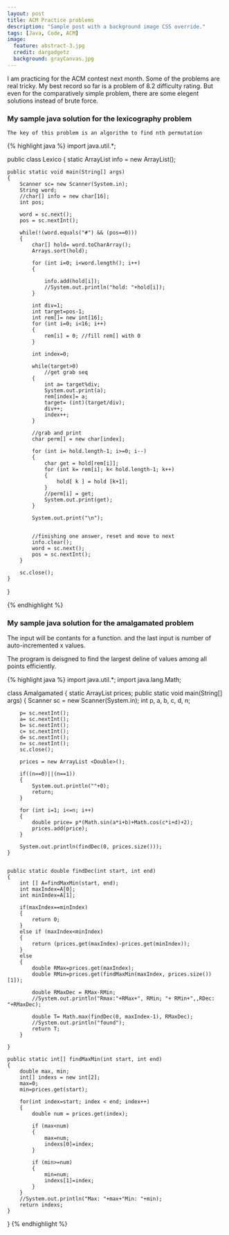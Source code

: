 ```yaml
---
layout: post
title: ACM Practice problems
description: "Sample post with a background image CSS override."
tags: [Java, Code, ACM]
image:
  feature: abstract-3.jpg
  credit: dargadgetz
  background: grayCanvas.jpg
---
```


I am practicing for the ACM contest next month. Some of the problems are real tricky. My best record so far 
is a problem of 8.2 difficulty rating. But even for the comparatively simple problem, there are some elegent 
solutions instead of brute force.

### My sample java solution for the lexicography problem
	
	The key of this problem is an algorithm to find nth permutation

{% highlight java %}
import java.util.*;

public class Lexico 
{
	static ArrayList<Character> info = new ArrayList<Character>();
	
	public static void main(String[] args)
	{
		Scanner sc= new Scanner(System.in);
		String word;
		//char[] info = new char[16];
		int pos;
		
		word = sc.next();
		pos = sc.nextInt();
		
		while(!(word.equals("#") && (pos==0)))
		{
			char[] hold= word.toCharArray();
			Arrays.sort(hold);
			
			for (int i=0; i<word.length(); i++)
			{
				
				info.add(hold[i]);
				//System.out.println("hold: "+hold[i]);
			}
			
			int div=1;
			int target=pos-1;
			int rem[]= new int[16];
			for (int i=0; i<16; i++)
			{
				rem[i] = 0; //fill rem[] with 0
			}
			
			int index=0;
			
			while(target>0)
				//get grab seq
			{
				int a= target%div;
				System.out.print(a);
				rem[index]= a;
				target= (int)(target/div);
				div++;
				index++;
			}
			
			//grab and print
			char perm[] = new char[index];

			for (int i= hold.length-1; i>=0; i--)
			{
				char get = hold[rem[i]];
				for (int k= rem[i]; k< hold.length-1; k++)
				{
					hold[ k ] = hold [k+1];
				}
				//perm[i] = get;
				System.out.print(get);
			}
			
			System.out.print("\n");

			
			//finishing one answer, reset and move to next
			info.clear();
			word = sc.next();
			pos = sc.nextInt();
		}
		
		sc.close();
	}

}


{% endhighlight %}





### My sample java solution for the amalgamated problem

The input will be contants for a function. and the last input is number of auto-incremented x values.

The program is deisgned to find the largest deline of values among all points efficiently.

{% highlight java %}
import java.util.*;
import java.lang.Math;

class Amalgamated
{
	static ArrayList<Double> prices;
	public static void main(String[] args)
	{
		Scanner sc = new Scanner(System.in);
		int p, a, b, c, d, n;

		p= sc.nextInt();
		a= sc.nextInt();
		b= sc.nextInt();
		c= sc.nextInt();
		d= sc.nextInt();
		n= sc.nextInt();
		sc.close();
		
		prices = new ArrayList <Double>();

		if((n==0)||(n==1))
		{
			System.out.println(""+0);
			return;
		}

		for (int i=1; i<=n; i++)
		{
			double price= p*(Math.sin(a*i+b)+Math.cos(c*i+d)+2);
			prices.add(price);
		}
		
		System.out.println(findDec(0, prices.size()));
	}

	
	public static double findDec(int start, int end)
	{
		int [] A=findMaxMin(start, end);
		int maxIndex=A[0];
		int minIndex=A[1];
		
		if(maxIndex==minIndex)
		{
			return 0;
		}
		else if (maxIndex<minIndex)
		{
			return (prices.get(maxIndex)-prices.get(minIndex));
		}
		else
		{
			double RMax=prices.get(maxIndex);
			double RMin=prices.get(findMaxMin(maxIndex, prices.size())[1]);
			
			double RMaxDec = RMax-RMin;
			//System.out.println("Rmax:"+RMax+", RMin; "+ RMin+",,RDec: "+RMaxDec);

			double T= Math.max(findDec(0, maxIndex-1), RMaxDec);
			//System.out.println("found");
			return T;
		}
		
	}

	public static int[] findMaxMin(int start, int end)
	{
		double max, min;
		int[] indexs = new int[2];
		max=0;
		min=prices.get(start);

		for(int index=start; index < end; index++)
		{
			double num = prices.get(index);
			
			if (max<num)
			{
				max=num;
				indexs[0]=index;
			}

			if (min>=num)
			{
				min=num;
				indexs[1]=index;
			}
		}
		//System.out.println("Max: "+max+"Min: "+min);
		return indexs;
	}
}
{% endhighlight %}

